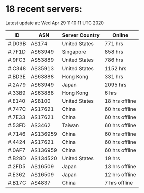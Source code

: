 # 18 recent servers:

Latest update at: Wed Apr 29 11:10:11 UTC 2020

| ID | ASN | Server Country | Online |
| -- | --- | -------------- | ------ |
| #.D09B | AS174 | United States | 771 hrs |
| #.7F1D | AS63949 | Singapore | 858 hrs |
| #.9FC3 | AS53889 | United States | 786 hrs |
| #.C348 | AS35913 | United States | 1152 hrs |
| #.BD3E | AS63888 | Hong Kong | 331 hrs |
| #.2A79 | AS63949 | Japan | 2095 hrs |
| #.33B9 | AS63888 | Hong Kong | 6 hrs |
| #.E140 | AS8100 | United States | 18 hrs offline |
| #.747C | AS17621 | China | 60 hrs offline |
| #.7E33 | AS17621 | China | 60 hrs offline |
| #.53FD | AS3462 | Taiwan | 60 hrs offline |
| #.7146 | AS136959 | China | 60 hrs offline |
| #.4424 | AS17621 | China | 60 hrs offline |
| #.0AF7 | AS136959 | China | 60 hrs offline |
| #.B28D | AS134520 | United States | 19 hrs |
| #.2FD5 | AS16509 | Japan | 13 hrs offline |
| #.E362 | AS16509 | Japan | 12 hrs offline |
| #.B17C | AS4837 | China | 7 hrs offline |

